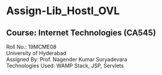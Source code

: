 # Assign-Lib_Hostl_OVL
## Course: Internet Technologies (CA545)

Roll No.: 19MCME08<br>
University of Hyderabad<br>
Assigned By: Prof. Nagender Kumar Suryadevara<br>
Technologies Used: WAMP Stack, JSP, Servlets<br>
